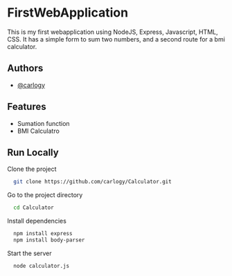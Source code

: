 # FirstWebApplication

This is my first webapplication using NodeJS, Express, Javascript, HTML, CSS. It has a simple form to sum two numbers, and a second route for a bmi calculator. 


## Authors

- [@carlogy](https://www.github.com/carlogy)


## Features

- Sumation function
- BMI Calculatro



## Run Locally

Clone the project

```bash
  git clone https://github.com/carlogy/Calculator.git
```

Go to the project directory

```bash
  cd Calculator
```

Install dependencies

```bash
  npm install express
  npm install body-parser
```

Start the server

```bash
  node calculator.js
```

